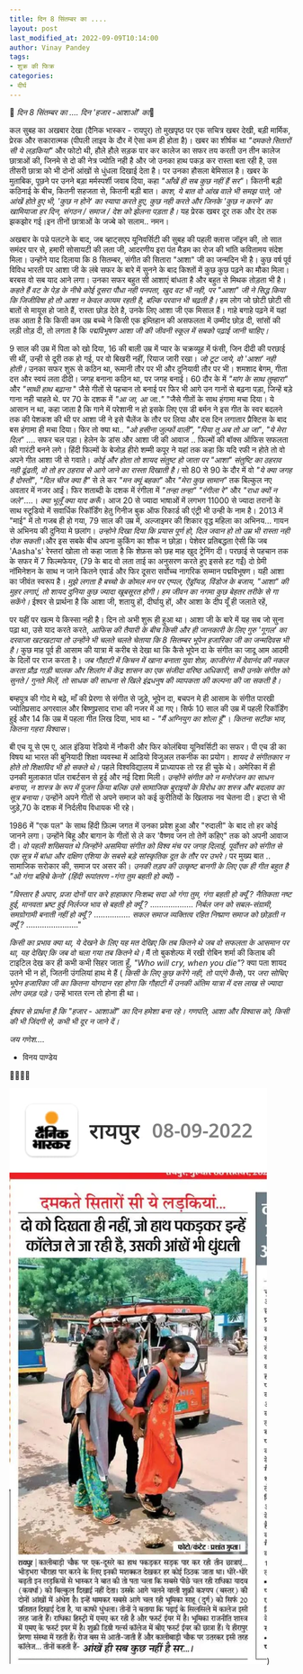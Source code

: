 ```yaml
---
title: दिन 8 सिंतम्बर का ....
layout: post
last_modified_at: 2022-09-09T10:14:00
author: Vinay Pandey
tags:
- शुक्र की फिक्र
categories:
- दीर्घ
---
```

🙏 *दिन 8 सिंतम्बर का ....*
*दिन 'हजार -आशाओं' का*🙏

कल सुबह का अखबार देखा (दैनिक भास्कर - रायपुर) तो मुखपृष्ठ पर एक सचित्र खबर देखी, बड़ी मार्मिक, प्रेरक और सकारात्मक (पीपली लाइव के दौर में ऐसा कम ही होता है)। खबर का शीर्षक था _*"दमकते सितारों सी ये लड़कियां"*_ और फोटो थी, हौले हौले सड़क पार कर कालेज का सफर तय करती उन तीन कालेज छात्राओं की, जिनमे से दो की नेत्र ज्योति नही है और जो उनका हाथ पकड़ कर रास्ता बता रही है, उस तीसरी छात्रा को भी दोनों आंखों से धुंधला दिखाई देता है। पर उनका हौसला बेमिसाल है। खबर के मुताबिक, पूछने पर उनने बड़ा मर्मस्पर्शी जवाब दिया, कहा *_"आँखें ही सब कुछ नहीं हैं सर"_*। कितनी बड़ी कठिनाई के बीच, कितनी सहजता से, कितनी बड़ी बात। *काश, ये बात वो आंख वाले भी समझ पाते, जो आंखें होते हुए भी, 'कुछ न होने' का स्यापा करते हुए, कुछ नही करते और जिनके 'कुछ न करने' का खामियाजा हर दिन, संगठन / समाज / देश को झेलना पड़ता है।* यह प्रेरक खबर दूर तक और देर तक झकझोर गई।इन तीनों छात्राओं के जज्बे को सलाम.. नमन।

अखबार के पन्ने पलटने के बाद, जब व्हाट्सएप यूनिवर्सिटी की सुबह की पहली क्लास जॉइन की, तो सात समंदर पार से, हमारी सोसायटी की लता जी, आदरणीय इरा पंत मैडम का रोज की भांति कवितामय संदेश मिला। उन्होंने याद दिलाया कि 8 सितम्बर, संगीत की सितारा "आशा" जी का जन्मदिन भी है। कुछ वर्ष पूर्व विविध भारती पर आशा जी के लंबे सफर के बारे में सुनने के बाद किश्तों में कुछ कुछ पढ़ने का मौका मिला। बरबस वो सब याद आने लगा। उनका सफर बहुत सी आशाएं बांधता है और बहुत से मिथक तोड़ता भी है। *कहते हैं वट के पेड़ के नीचे कोई दूसरा पौधा नही पनपता, खुद वट भी नही, पर "आशा" जी ने सिद्ध किया कि जिजीविषा हो तो आशा न केवल कायम रहती है, बल्कि परवान भी चढ़ती है।* हम लोग जो छोटी छोटी सी बातों से मायूस हो जाते हैं, रास्ता छोड़ देते है, उनके लिए आशा जी एक मिसाल हैं।  गाहे बगाहे पढ़ने में यहां तक आता है कि किसी कम उम्र बच्चे ने किसी एक इम्तिहान की असफलता में उम्मीद छोड़ दी, सांसों की लड़ी तोड़ दी, तो लगता है कि *पद्मविभूषण आशा जी की जीवनी स्कूल में सबको पढ़ाई जानी चाहिए।*

9 साल की उम्र में पिता को खो दिया, 16 की बाली उम्र में प्यार के चक्रव्यूह में फंसी, जिन दीदी की परछाई सी थीं, उन्ही से दूरी तक हो गई, पर वो बिखरी नहीं, रियाज जारी रखा। *जो टूट जाये, वो 'आशा' नही होती।*
उनका सफर शुरू से कठिन था, रूमानी तौर पर भी और दुनियावी तौर पर भी। शमशाद बेगम, गीता दत्त और स्वयं लता दीदी। जगह बनाना कठिन था, पर जगह बनाई।  60 दौर के में _"मांग के साथ तुम्हारा"_ और _"साथी हाथ बढ़ाना_ " जैसे गीतों से पहचान तो बनाई पर फिर भी आगे उन गानों से बढ़ना पड़ा, जिन्हें बड़े गाना नही चाहते थे. पर 70 के दशक में _"आ जा, आ जा.."_ "जैसे गीतों के साथ हंगामा मचा दिया। ये आसान न था, कहा जाता है कि गाने में परेशानी न हो इसके लिए एस डी बर्मन ने इस गीत के स्वर बदलने तक की पेशकश की थी पर आशा जी ने इसे चैलेंज के तौर पर लिया और दस दिन लगातार प्रैक्टिस के बाद बस हंगामा ही मचा दिया। फिर तो क्या था.. _"ओ हसीना जुल्फों वाली",_ _"पिया तू अब तो आ जा"_, _"ये मेरा दिल"_ .... सफर चल पड़ा। हेलेन के डांस और आशा जी की आवाज .. फिल्मों की बॉक्स ऑफिस सफलता की गारंटी बनने लगे। हिंदी फिल्मों के बेजोड़ हीरो शम्मी कपूर ने यहां तक कहा कि यदि रफी न होते तो वो अपने गीत आशा जी से गवाते। *कोई और होता तो शायद संतुष्ट हो जाता पर "आशा" संतुष्टि का ठहराव नही ढूंढती, वो तो हर ठहराव से आगे जाने का रास्ता दिखाती है।* सो 80 से 90 के दौर में वो _"ये क्या जगह है दोस्तों"_, _"दिल चीज क्या है"_ से ले कर _"मन क्यूं बहका"_ और _"मेरा कुछ सामान"_ तक बिल्कुल नए अवतार में नजर आईं। फिर शताब्दी के दशक में रंगीला में _"तन्हा तन्हा"_ _"रंगीला रे"_ और _"राधा क्यों न जले"_....। *क्या भूलूँ क्या याद करूँ*। आज 20 से ज्यादा भाषाओं में लगभग 11000 से ज्यादा तरानों के साथ स्टूडियो में सवार्धिक रिकॉर्डिंग हेतु गिनीज बुक ऑफ रिकार्ड की एंट्री भी उन्ही के नाम है। 2013 में "माई" में तो गजब ही हो गया, 79 साल की उम्र में, अल्जाइमर की शिकार वृद्ध महिला का अभिनय... गायन से अभिनय की दुनिया मे छलांग। *उन्होने दिखा दिया कि प्रयास पूर्ण हो, दिल जवान हो तो उम्र भी रास्ता नही रोक सकती*।और इस सबके बीच अपना कुकिंग का शौक न छोड़ा। पेशेवर प्रतिबद्धता ऐसी कि जब 'Aasha's' रेस्तरां खोला तो कहा जाता है कि शेफ़स को छह माह खुद ट्रेनिंग दी। परछाई से पहचान तक के सफर में 7 फिल्मफेयर, (79 के बाद वो लता ताई का अनुसरण करते हुए इससे हट गईं) दो ग्रेमी नॉमिनेशन के साथ न जाने कितने एवार्ड और फिर दूसरा सर्वोच्च नागरिक सम्मान पद्मविभूषण। यही आशा का जीवंत स्वरूप है। *मुझे लगता है बच्चो के कोमल मन पर एप्पल, ऐंड्रॉयड, विंडोज के बजाय, "आशा" की मुहर लगाएं, तो शायद दुनिया कुछ ज्यादा खूबसूरत होगी। हम जीवन का नगमा कुछ बेहतर तरीके से गा सकेंगे।* ईश्वर से प्रार्थना है कि आशा जी, शतायु हों, दीर्घायु हों, और आशा के दीप यूँ ही जलाते रहें,

पर यहीं पर खत्म ये किस्सा नही है। दिन तो अभी शुरू ही हुआ था। आशा जी के बारे में यह सब जो सुना पढ़ा था, उसे याद करते करते, *आफिस की तैयारी के बीच किसी और ही जानकारी के लिए गुरु 'गूगल' का दरवाजा खटखटाया तो उन्होंने भी चलते चलते चेताया कि 8 सितम्बर भूपेन हजारिका जी का जन्मदिवस भी है।* कुछ माह पूर्व ही आसाम की यात्रा में करीब से देखा था कि कैसे भूपेन दा के संगीत का जादू आम आदमी के दिलों पर राज करता है। *जब गौहाटी में किचन में खाना बनाता युवा शेफ़, काजीरंगा में देवानंद की नकल करता प्रौढ़ गाड़ी चालक और शिलांग में केंद्र शासन का एक संजीदा वरिष्ठ अधिकारी, सभी उनके संगीत को सुनते / गुनते मिलें, तो साधक की साधना से खिले इंद्रधनुष की व्यापकता की कल्पना की जा सकती है।*

बम्हपुत्र की गोद मे बढ़े, माँ की प्रेरणा से संगीत से जुड़े, भूपेन दा, बचपन मे ही आसाम के संगीत पारखी ज्योतिप्रसाद अगरवाल और बिष्णुप्रसाद राभा की नजर में आ गए। सिर्फ 10 साल की उम्र में पहली रिकॉर्डिंग हुई और 14 कि उम्र में पहला गीत लिख दिया, भाव था -  _"मैं अग्नियुग का शोला हूँ"_। *कितना सटीक भाव, कितना गहरा विश्वास*। 

बी एच यू से एम ए, आल इंडिया रेडियो में नौकरी और फिर कोलंबिया यूनिवर्सिटी का सफर। पी एच डी का विषय था भारत की बुनियादी शिक्षा व्यवस्था में आडियो विजुअल तकनीक का प्रयोग। *शायद वे संगीतकार न होते तो शिक्षाविद भी हो सकते थे।* पहले विश्वविद्यालय में प्राध्यापक तो रह ही चुके थे। अमेरिका में ही उनकी मुलाकात पॉल राबर्टसन से हुई और नई दिशा मिली। *उन्होंने संगीत को न मनोरंजन का साधन बनाया, न शास्त्र के रूप में पूजन किया बल्कि उसे सामाजिक बुराइयों के विरोध का शस्त्र और बदलाव का सूत्र बनाया।* उन्होंने अपने गीतों से अपने समाज को कई कुरीतियों के खिलाफ  नव चेतना दी। इप्टा से भी जुड़े,70 के दशक में निर्दलीय विधायक भी रहे। 

1986 में "एक पल" के साथ हिंदी फ़िल्म जगत में उनका प्रवेश हुआ और "रुदाली" के बाद तो हर कोई जानने लगा। उन्होंने बिहू और बागान के गीतों से ले कर 'वैष्णव जन तो तेणें कहिए" तक को अपनी आवाज दी। *वो पहली शख्सियत थे जिन्होंने असमिया संगीत को विश्व मंच पर जगह दिलाई, पूर्वोत्तर को संगीत से एक सूत्र में बांधा और दक्षिण एशिया के सबसे बड़े सांस्कृतिक दूत के तौर पर उभरे।* पर मुख्य बात ..  सामाजिक सरोकार की, समाज पर असर की। *उनकी तड़प की उत्कृष्ट बानगी के लिए एक ही गीत बहुत है _"ओ गंगा बहिचे केनो’_ (हिंदी रूपांतरण -गंगा तुम बहती हो क्यों)* -

_"विस्तार है अपार, प्रजा दोनों पार_
_करे हाहाकार निःशब्द सदा_
_ओ गंगा तुम, गंगा बहती हो क्यूँ ?_
_नैतिकता नष्ट हुई,_
_मानवता भ्रष्ट हुई_
_निर्लज्ज भाव से बहती हो क्यूँ ?_ 
......…..........
_निर्बल जन को सबल-संग्रामी,_ 
_समग्रोगामी बनाती नहीं हो क्यूँ ?_
................
_सकल समाज व्यक्तित्व रहित_
_निष्प्राण समाज को छोड़ती न क्यूँ ?_
.....…..............."

*किसी का प्रभाव क्या था, ये देखने के लिए यह मत देखिए कि तब कितने थे जब वो सफलता के आसमान पर था, यह देखिए कि जब वो चला गया तब कितने थे।* मैं तो बुकशेल्फ में रखी रोबिन शर्मा की किताब की टाइटिल देख कर ही कभी कभी सिहर जाता हूँ,  _"Who will cry, when you die"_?  क्या पता शायद उतने भी न हों, जितनी उंगलियां हाथ मे  हैं ( *किसी के लिए कुछ करेंगे नही, तो पाएंगे कैसे*), पर *जरा सोचिए भूपेन हजारिका जी का कितना योगदान रहा होगा कि गौहाटी में उनकी अंतिम यात्रा में दस लाख से ज्यादा लोग उमड़ पड़े।* उन्हें भारत रत्न तो होना ही था।

*ईश्वर से प्रार्थना है कि "हजार - आशाओं" का दिन हमेशा बना रहे। गणपति, आशा और विश्वास को, किसी की भी जिंदगी से, कभी भी दूर न जाने दें।*

*जय गणेश....* 

- विनय पाण्डेय

🙏🌷🌷🙏


![IMG-20220909-WA0000.jpg](/images/IMG-20220909-WA0000.jpg))

